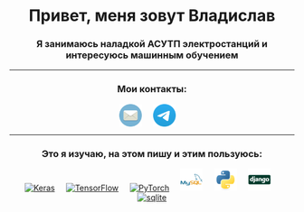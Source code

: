 <h1 align="center">Привет, меня зовут Владислав</h1>
<h3 align="center">Я занимаюсь наладкой АСУТП электростанций и интересуюсь машинным обучением</h3>
<hr>
<h3 align="center">Мои контакты:</h3>
<p align="center">
  <a href="mailto:vladershov95@gmail.com" target="blank"><img align="center" src="https://raw.githubusercontent.com/IVZaytsev/IVZaytsev/main/icon/mail.svg" alt="vladershov95@gmail.com" height="40" width="40" /></a>&nbsp;&nbsp;&nbsp;&nbsp;
  <a href="https://t.me/Ershov_VE" target="blank"><img align="center" src="https://raw.githubusercontent.com/IVZaytsev/IVZaytsev/main/icon/telegram.svg" alt="Ershov_VE" height="40" width="40" /></a>&nbsp;&nbsp;&nbsp;&nbsp;
</p>
<hr>
<h3 align="center">Это я изучаю, на этом пишу и этим пользуюсь:</h3>
<p align="center">
  <a href="https://keras.io/" target="_blank"> <img src="https://upload.wikimedia.org/wikipedia/commons/thumb/a/ae/Keras_logo.svg/1200px-Keras_logo.svg.png" alt="Keras" width="40" height="40"/></a>&nbsp;&nbsp;&nbsp;&nbsp;
  <a href="https://www.tensorflow.org/" target="_blank"> <img src="https://upload.wikimedia.org/wikipedia/commons/thumb/2/2d/Tensorflow_logo.svg/1200px-Tensorflow_logo.svg.png" alt="TensorFlow" width="40" height="40"/></a>&nbsp;&nbsp;&nbsp;&nbsp;
  <a href="https://pytorch.org/" target="_blank"> <img src="https://pytorch.org/assets/images/pytorch-logo.png" alt="PyTorch" width="40" height="40"/></a>&nbsp;&nbsp;&nbsp;&nbsp;
  <a href="https://www.mysql.com/" target="_blank"> <img src="https://raw.githubusercontent.com/devicons/devicon/master/icons/mysql/mysql-original-wordmark.svg" alt="mysql" width="40" height="40"/></a>&nbsp;&nbsp;&nbsp;&nbsp;
  <a href="https://www.python.org" target="_blank"> <img src="https://raw.githubusercontent.com/devicons/devicon/master/icons/python/python-original.svg" alt="python" width="40" height="40"/></a>&nbsp;&nbsp;&nbsp;&nbsp;
  <a href="https://www.djangoproject.com/" target="_blank"> <img src="https://raw.githubusercontent.com/devicons/devicon/master/icons/django/django-original.svg" alt="django" width="40" height="40"/></a>&nbsp;&nbsp;&nbsp;&nbsp;
  <a href="https://www.sqlite.org/" target="_blank"> <img src="https://www.vectorlogo.zone/logos/sqlite/sqlite-icon.svg" alt="sqlite" width="40" height="40"/></a>
</p>
